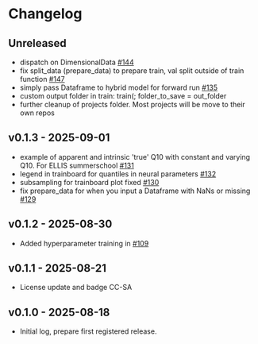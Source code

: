 # Changelog

## Unreleased
- dispatch on DimensionalData [#144](https://github.com/EarthyScience/EasyHybrid.jl/pull/140)
- fix split_data (prepare_data) to prepare train, val split outside of train function [#147](https://github.com/EarthyScience/EasyHybrid.jl/pull/146)
- simply pass Dataframe to hybrid model for forward run [#135](https://github.com/EarthyScience/EasyHybrid.jl/pull/135)
- custom output folder in train: train(; folder_to_save = out_folder
- further cleanup of projects folder. Most projects will be move to their own repos

## v0.1.3 - 2025-09-01

- example of apparent and intrinsic 'true' Q10 with constant and varying Q10. For ELLIS summerschool [#131](https://github.com/EarthyScience/EasyHybrid.jl/pull/131)
- legend in trainboard for quantiles in neural parameters [#132](https://github.com/EarthyScience/EasyHybrid.jl/pull/132)
- subsampling for trainboard plot fixed [#130](https://github.com/EarthyScience/EasyHybrid.jl/pull/130)
- fix prepare_data for when you input a Dataframe with NaNs or missing [#129](https://github.com/EarthyScience/EasyHybrid.jl/pull/129) 

## v0.1.2 - 2025-08-30

- Added hyperparameter training in [#109](https://github.com/EarthyScience/EasyHybrid.jl/pull/109)

## v0.1.1 - 2025-08-21

- License update and badge CC-SA

## v0.1.0 - 2025-08-18

- Initial log, prepare first registered release.